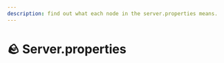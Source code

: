 ```yaml
---
description: find out what each node in the server.properties means.
---
```


# 🪨 Server.properties
